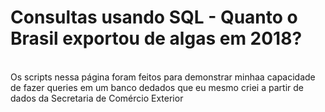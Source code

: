 # Consultas usando SQL - Quanto o Brasil exportou de algas em 2018?
<br />
Os scripts nessa página foram feitos para demonstrar minhaa capacidade de fazer queries em um banco dedados que eu mesmo criei a partir de dados da Secretaria de Comércio Exterior
